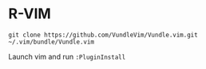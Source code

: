 # R-VIM


```git clone https://github.com/VundleVim/Vundle.vim.git ~/.vim/bundle/Vundle.vim```

Launch vim and run ```:PluginInstall```
